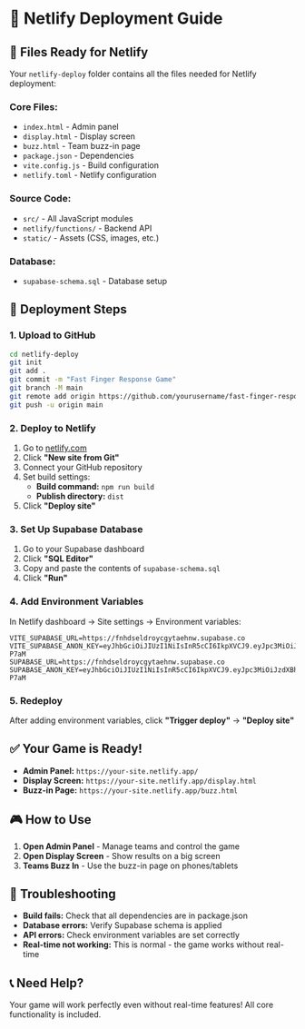 # 🚀 Netlify Deployment Guide

## 📁 Files Ready for Netlify

Your `netlify-deploy` folder contains all the files needed for Netlify deployment:

### **Core Files:**
- `index.html` - Admin panel
- `display.html` - Display screen  
- `buzz.html` - Team buzz-in page
- `package.json` - Dependencies
- `vite.config.js` - Build configuration
- `netlify.toml` - Netlify configuration

### **Source Code:**
- `src/` - All JavaScript modules
- `netlify/functions/` - Backend API
- `static/` - Assets (CSS, images, etc.)

### **Database:**
- `supabase-schema.sql` - Database setup

## 🚀 Deployment Steps

### **1. Upload to GitHub**
```bash
cd netlify-deploy
git init
git add .
git commit -m "Fast Finger Response Game"
git branch -M main
git remote add origin https://github.com/yourusername/fast-finger-response.git
git push -u origin main
```

### **2. Deploy to Netlify**
1. Go to [netlify.com](https://netlify.com)
2. Click **"New site from Git"**
3. Connect your GitHub repository
4. Set build settings:
   - **Build command:** `npm run build`
   - **Publish directory:** `dist`
5. Click **"Deploy site"**

### **3. Set Up Supabase Database**
1. Go to your Supabase dashboard
2. Click **"SQL Editor"**
3. Copy and paste the contents of `supabase-schema.sql`
4. Click **"Run"**

### **4. Add Environment Variables**
In Netlify dashboard → Site settings → Environment variables:

```
VITE_SUPABASE_URL=https://fnhdseldroycgytaehnw.supabase.co
VITE_SUPABASE_ANON_KEY=eyJhbGciOiJIUzI1NiIsInR5cCI6IkpXVCJ9.eyJpc3MiOiJzdXBhYmFzZSIsInJlZiI6ImZuaGRzZWxkcm95Y2d5dGFlbmh3Iiwicm9sZSI6ImFub24iLCJpYXQiOjE3NTk1MTI4NTAsImV4cCI6MjA3NTA4ODg1MH0.tUyRABxLz1wK4PiyX5wKJLgsYcH0Mf3eJxu1Ri-P7aM
SUPABASE_URL=https://fnhdseldroycgytaehnw.supabase.co
SUPABASE_ANON_KEY=eyJhbGciOiJIUzI1NiIsInR5cCI6IkpXVCJ9.eyJpc3MiOiJzdXBhYmFzZSIsInJlZiI6ImZuaGRzZWxkcm95Y2d5dGFlbmh3Iiwicm9sZSI6ImFub24iLCJpYXQiOjE3NTk1MTI4NTAsImV4cCI6MjA3NTA4ODg1MH0.tUyRABxLz1wK4PiyX5wKJLgsYcH0Mf3eJxu1Ri-P7aM
```

### **5. Redeploy**
After adding environment variables, click **"Trigger deploy"** → **"Deploy site"**

## ✅ Your Game is Ready!

- **Admin Panel:** `https://your-site.netlify.app/`
- **Display Screen:** `https://your-site.netlify.app/display.html`
- **Buzz-in Page:** `https://your-site.netlify.app/buzz.html`

## 🎮 How to Use

1. **Open Admin Panel** - Manage teams and control the game
2. **Open Display Screen** - Show results on a big screen
3. **Teams Buzz In** - Use the buzz-in page on phones/tablets

## 🔧 Troubleshooting

- **Build fails:** Check that all dependencies are in package.json
- **Database errors:** Verify Supabase schema is applied
- **API errors:** Check environment variables are set correctly
- **Real-time not working:** This is normal - the game works without real-time

## 📞 Need Help?

Your game will work perfectly even without real-time features! All core functionality is included.
